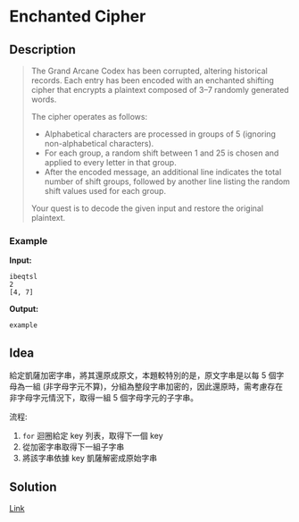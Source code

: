 # Enchanted Cipher

## Description

> The Grand Arcane Codex has been corrupted, altering historical records. Each entry has been encoded with an enchanted shifting cipher that encrypts a plaintext composed of 3–7 randomly generated words.
>
> The cipher operates as follows:
>
> + Alphabetical characters are processed in groups of 5 (ignoring non-alphabetical characters).
> + For each group, a random shift between 1 and 25 is chosen and applied to every letter in that group.
> + After the encoded message, an additional line indicates the total number of shift groups, followed by another line listing the random shift values used for each group.
>
> Your quest is to decode the given input and restore the original plaintext.

### Example

**Input:**

```text
ibeqtsl
2
[4, 7]
```

**Output:**

```text
example
```

## Idea

給定凱薩加密字串，將其還原成原文，本題較特別的是，原文字串是以每 5 個字母為一組 (非字母字元不算)，分組為整段字串加密的，因此還原時，需考慮存在非字母字元情況下，取得一組 5 個字母字元的子字串。

流程:

1. `for` 迴圈給定 key 列表，取得下一個 key
2. 從加密字串取得下一組子字串
3. 將該字串依據 key 凱薩解密成原始字串

## Solution

[Link](../files/enchanted_cipher.py)
